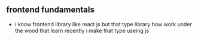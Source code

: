 
## frontend fundamentals

- i know frontend library like react js but that type library how work under the wood that learn recently i make that type useing js